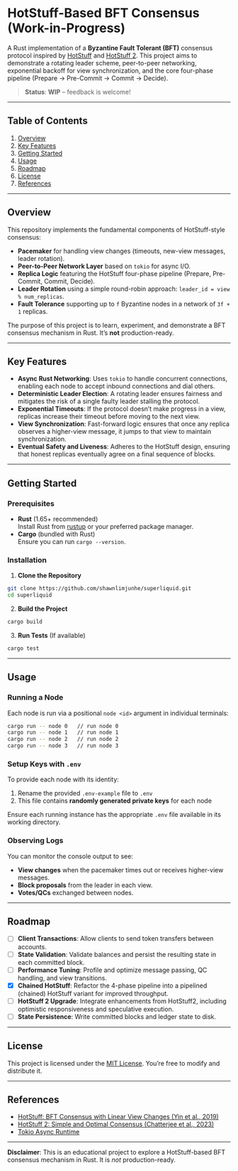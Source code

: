 # HotStuff-Based BFT Consensus (Work-in-Progress)

A Rust implementation of a **Byzantine Fault Tolerant (BFT)** consensus protocol inspired by [HotStuff](https://arxiv.org/abs/1803.05069) and [HotStuff 2](https://arxiv.org/abs/2310.06775). This project aims to demonstrate a rotating leader scheme, peer-to-peer networking, exponential backoff for view synchronization, and the core four-phase pipeline (Prepare → Pre-Commit → Commit → Decide).

> **Status**: **WIP** – feedback is welcome!

---

## Table of Contents

1. [Overview](#overview)  
2. [Key Features](#key-features)  
3. [Getting Started](#getting-started)  
4. [Usage](#usage)  
5. [Roadmap](#roadmap)  
6. [License](#license)  
7. [References](#references)

---

## Overview

This repository implements the fundamental components of HotStuff-style consensus:
- **Pacemaker** for handling view changes (timeouts, new-view messages, leader rotation).
- **Peer-to-Peer Network Layer** based on `tokio` for async I/O.
- **Replica Logic** featuring the HotStuff four-phase pipeline (Prepare, Pre-Commit, Commit, Decide).
- **Leader Rotation** using a simple round-robin approach: `leader_id = view % num_replicas`.
- **Fault Tolerance** supporting up to `f` Byzantine nodes in a network of `3f + 1` replicas.

The purpose of this project is to learn, experiment, and demonstrate a BFT consensus mechanism in Rust. It’s **not** production-ready.

---

## Key Features

- **Async Rust Networking**: Uses `tokio` to handle concurrent connections, enabling each node to accept inbound connections and dial others.
- **Deterministic Leader Election**: A rotating leader ensures fairness and mitigates the risk of a single faulty leader stalling the protocol.
- **Exponential Timeouts**: If the protocol doesn’t make progress in a view, replicas increase their timeout before moving to the next view.
- **View Synchronization**: Fast-forward logic ensures that once any replica observes a higher-view message, it jumps to that view to maintain synchronization.
- **Eventual Safety and Liveness**: Adheres to the HotStuff design, ensuring that honest replicas eventually agree on a final sequence of blocks.

---

## Getting Started

### Prerequisites

- **Rust** (1.65+ recommended)  
  Install Rust from [rustup](https://rustup.rs/) or your preferred package manager.  
- **Cargo** (bundled with Rust)  
  Ensure you can run `cargo --version`.

### Installation

1. **Clone the Repository**  
```bash
git clone https://github.com/shawnlimjunhe/superliquid.git  
cd superliquid  
```

2. **Build the Project**  
```bash
cargo build
```

3. **Run Tests** (If available) 
```bash
cargo test
```

---

## Usage

### Running a Node

Each node is run via a positional `node <id>` argument in individual terminals:

```bash
cargo run -- node 0   // run node 0  
cargo run -- node 1   // run node 1  
cargo run -- node 2   // run node 2  
cargo run -- node 3   // run node 3  
```


### Setup Keys with `.env`

To provide each node with its identity:
1. Rename the provided `.env-example` file to `.env`
2. This file contains **randomly generated private keys** for each node

Ensure each running instance has the appropriate `.env` file available in its working directory.

### Observing Logs

You can monitor the console output to see:

- **View changes** when the pacemaker times out or receives higher-view messages.
- **Block proposals** from the leader in each view.
- **Votes/QCs** exchanged between nodes.

---

## Roadmap

- [ ] **Client Transactions**: Allow clients to send token transfers between accounts.
- [ ] **State Validation**: Validate balances and persist the resulting state in each committed block.
- [ ] **Performance Tuning**: Profile and optimize message passing, QC handling, and view transitions.
- [x] **Chained HotStuff**: Refactor the 4-phase pipeline into a pipelined (chained) HotStuff variant for improved throughput.
- [ ] **HotStuff 2 Upgrade**: Integrate enhancements from HotStuff2, including optimistic responsiveness and speculative execution.
- [ ] **State Persistence**: Write committed blocks and ledger state to disk.

---

## License

This project is licensed under the [MIT License](LICENSE). You’re free to modify and distribute it.

---

## References

- [HotStuff: BFT Consensus with Linear View Changes (Yin et al., 2019)](https://arxiv.org/abs/1803.05069)  
- [HotStuff 2: Simple and Optimal Consensus (Chatterjee et al., 2023)](https://arxiv.org/abs/2310.06775)  
- [Tokio Async Runtime](https://docs.rs/tokio/latest/tokio)  

---

**Disclaimer**: This is an educational project to explore a HotStuff-based BFT consensus mechanism in Rust. It is *not* production-ready.
